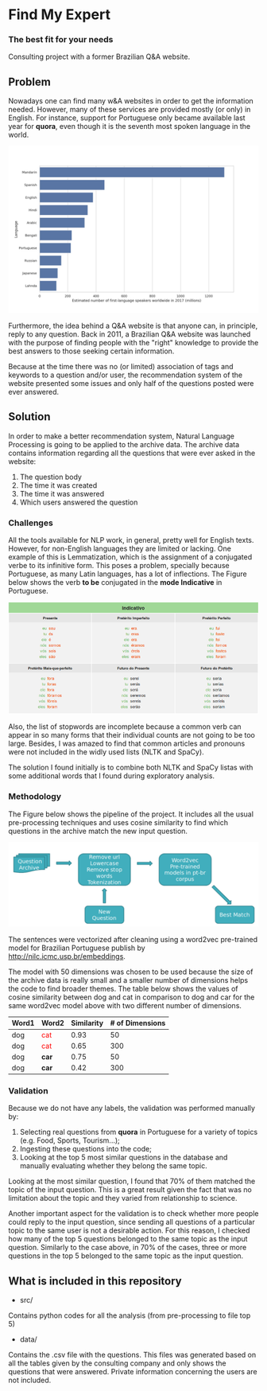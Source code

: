 # Find My Expert
### The best fit for your needs

Consulting project with a former Brazilian Q&A website.

## Problem

Nowadays one can find many w&A websites in order to get the information needed. However, many of these services are provided mostly (or only) in English. For instance, support for Portuguese only became available last year for **quora**, even though it is the seventh most spoken language in the world. 

![title](./images/linguas_esta.jpg)


Furthermore, the idea behind a Q&A website is that anyone can, in principle, reply to any question. 
Back in 2011, a Brazilian Q&A website was launched with the purpose of finding people with the "right" knowledge to provide the best answers to those seeking certain information. 

Because at the time there was no (or limited) association of tags and keywords to a question and/or user, the recommendation system of the website presented some issues and only half of the questions posted were ever answered.

## Solution

In order to make a better recommendation system, Natural Language Processing is going to be applied to the archive data. The archive data contains information regarding all the questions that were ever asked in the website:

1) The question body
2) The time it was created
3) The time it was answered
4) Which users answered the question

### Challenges

All the tools available for NLP work, in general, pretty well for English texts. However, for non-English languages they are limited or lacking. One example of this is Lemmatization, which is the assignment of a conjugated verbe to its infinitive form.  This poses a problem, specially because Portuguese, as many Latin languages, has a lot of inflections. The Figure below shows the verb **to be** conjugated in the **mode Indicative** in Portuguese.

![title](./images/conjugacao_ser.png)

Also, the list of stopwords are incomplete because a common verb can appear in so many forms that their individual counts are not going to be too large. Besides, I was amazed to find that common articles and pronouns were not included in the widly used lists (NLTK and SpaCy).

The solution I found initially is to combine both NLTK and SpaCy listas with some additional words that I found during exploratory analysis. 

### Methodology

The Figure below shows the pipeline of the project. It includes all the usual pre-processing techniques and uses cosine similarity to find which questions in the archive match the new input question.

![title](./images/metodologia.png)

The sentences were vectorized after cleaning using a word2vec pre-trained model for Brazilian Portuguese publish by
http://nilc.icmc.usp.br/embeddings.

The model with 50 dimensions was chosen to be used because the size of the archive data is really small and a smaller number of dimensions helps the code to find broader themes. The table below shows the values of cosine similarity between dog and cat in comparison to dog and car for the same word2vec model above with two different number of dimensions. 

| Word1  | Word2  | Similarity | # of Dimensions|
|--------|--------|------------|----------------|
|dog     |<span style="color:red">cat</span>|0.93|50|
|dog     |<span style="color:red">cat</span>|0.65|300|
|dog     | **car**|0.75|50|
|dog     | **car**|0.42|300|

### Validation

Because we do not have any labels, the validation was performed manually by:

1) Selecting real questions from **quora** in Portuguese for a variety of topics (e.g. Food, Sports, Tourism...);
2) Ingesting these questions into the code;
3) Looking at the top 5 most similar questions in the database and manually evaluating whether they belong the same topic.

Looking at the most similar question, I found that 70% of them matched the topic of the input question. This is a great result given the fact that was no limitation about the topic and they varied from relationship to science. 

Another important aspect for the validation is to check whether more people could reply to the input question, since sending all questions of a particular topic to the same user is not a desirable action. For this reason, I checked how many of the top 5 questions belonged to the same topic as the input question.  Similarly to the case above, in 70% of the cases, three or more questions in the top 5 belonged to the same topic as the input question. 

## What is included in this repository

- src/

Contains python codes for all the analysis (from pre-processing to file top 5)

- data/

Contains the .csv file with the questions. This files was generated based on all the tables given by the consulting company and only shows the questions that were answered. Private information concerning the users are not included.

